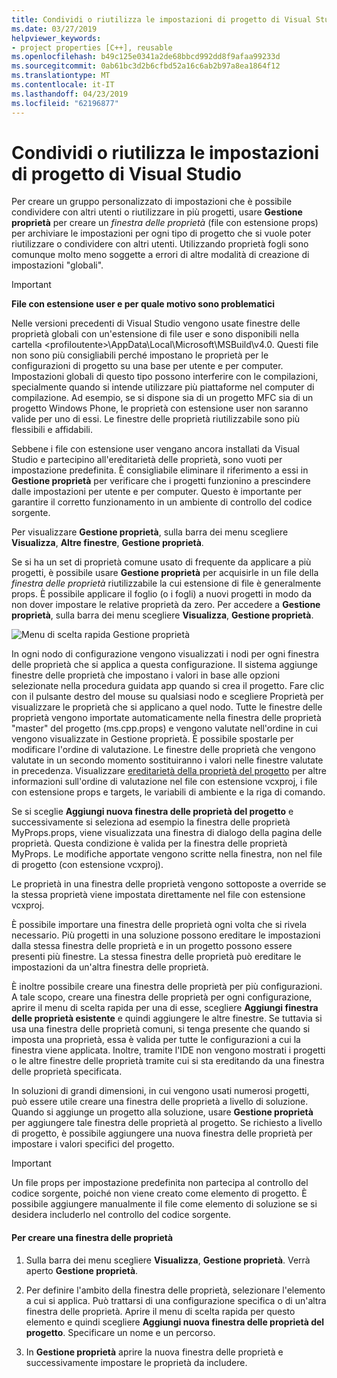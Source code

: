 ```yaml
---
title: Condividi o riutilizza le impostazioni di progetto di Visual Studio - C++
ms.date: 03/27/2019
helpviewer_keywords:
- project properties [C++], reusable
ms.openlocfilehash: b49c125e0341a2de68bbcd992dd8f9afaa99233d
ms.sourcegitcommit: 0ab61bc3d2b6cfbd52a16c6ab2b97a8ea1864f12
ms.translationtype: MT
ms.contentlocale: it-IT
ms.lasthandoff: 04/23/2019
ms.locfileid: "62196877"
---
```

# <a name="share-or-reuse-visual-studio-project-settings"></a>Condividi o riutilizza le impostazioni di progetto di Visual Studio

Per creare un gruppo personalizzato di impostazioni che è possibile condividere con altri utenti o riutilizzare in più progetti, usare **Gestione proprietà** per creare un *finestra delle proprietà* (file con estensione props) per archiviare le impostazioni per ogni tipo di progetto che si vuole poter riutilizzare o condividere con altri utenti. Utilizzando proprietà fogli sono comunque molto meno soggette a errori di altre modalità di creazione di impostazioni "globali". 

> [!IMPORTANT]
> **File con estensione user e per quale motivo sono problematici**
>
> Nelle versioni precedenti di Visual Studio vengono usate finestre delle proprietà globali con un'estensione di file user e sono disponibili nella cartella \<profiloutente>\AppData\Local\Microsoft\MSBuild\v4.0\. Questi file non sono più consigliabili perché impostano le proprietà per le configurazioni di progetto su una base per utente e per computer. Impostazioni globali di questo tipo possono interferire con le compilazioni, specialmente quando si intende utilizzare più piattaforme nel computer di compilazione. Ad esempio, se si dispone sia di un progetto MFC sia di un progetto Windows Phone, le proprietà con estensione user non saranno valide per uno di essi. Le finestre delle proprietà riutilizzabile sono più flessibili e affidabili.
>
> Sebbene i file con estensione user vengano ancora installati da Visual Studio e partecipino all'ereditarietà delle proprietà, sono vuoti per impostazione predefinita. È consigliabile eliminare il riferimento a essi in **Gestione proprietà** per verificare che i progetti funzionino a prescindere dalle impostazioni per utente e per computer. Questo è importante per garantire il corretto funzionamento in un ambiente di controllo del codice sorgente.

Per visualizzare **Gestione proprietà**, sulla barra dei menu scegliere **Visualizza**, **Altre finestre**, **Gestione proprietà**.

Se si ha un set di proprietà comune usato di frequente da applicare a più progetti, è possibile usare **Gestione proprietà** per acquisirle in un file della *finestra delle proprietà* riutilizzabile la cui estensione di file è generalmente props. È possibile applicare il foglio (o i fogli) a nuovi progetti in modo da non dover impostare le relative proprietà da zero. Per accedere a **Gestione proprietà**, sulla barra dei menu scegliere **Visualizza**, **Gestione proprietà**.

![Menu di scelta rapida Gestione proprietà](media/sharingnew.png "SharingNew")

In ogni nodo di configurazione vengono visualizzati i nodi per ogni finestra delle proprietà che si applica a questa configurazione. Il sistema aggiunge finestre delle proprietà che impostano i valori in base alle opzioni selezionate nella procedura guidata app quando si crea il progetto. Fare clic con il pulsante destro del mouse su qualsiasi nodo e scegliere Proprietà per visualizzare le proprietà che si applicano a quel nodo. Tutte le finestre delle proprietà vengono importate automaticamente nella finestra delle proprietà "master" del progetto (ms.cpp.props) e vengono valutate nell'ordine in cui vengono visualizzate in Gestione proprietà. È possibile spostarle per modificare l'ordine di valutazione. Le finestre delle proprietà che vengono valutate in un secondo momento sostituiranno i valori nelle finestre valutate in precedenza. Visualizzare [ereditarietà della proprietà del progetto](project-property-inheritance.md) per altre informazioni sull'ordine di valutazione nel file con estensione vcxproj, i file con estensione props e targets, le variabili di ambiente e la riga di comando.

Se si sceglie **Aggiungi nuova finestra delle proprietà del progetto** e successivamente si seleziona ad esempio la finestra delle proprietà MyProps.props, viene visualizzata una finestra di dialogo della pagina delle proprietà. Questa condizione è valida per la finestra delle proprietà MyProps. Le modifiche apportate vengono scritte nella finestra, non nel file di progetto (con estensione vcxproj).

Le proprietà in una finestra delle proprietà vengono sottoposte a override se la stessa proprietà viene impostata direttamente nel file con estensione vcxproj.

È possibile importare una finestra delle proprietà ogni volta che si rivela necessario. Più progetti in una soluzione possono ereditare le impostazioni dalla stessa finestra delle proprietà e in un progetto possono essere presenti più finestre. La stessa finestra delle proprietà può ereditare le impostazioni da un'altra finestra delle proprietà.

È inoltre possibile creare una finestra delle proprietà per più configurazioni. A tale scopo, creare una finestra delle proprietà per ogni configurazione, aprire il menu di scelta rapida per una di esse, scegliere **Aggiungi finestra delle proprietà esistente** e quindi aggiungere le altre finestre. Se tuttavia si usa una finestra delle proprietà comuni, si tenga presente che quando si imposta una proprietà, essa è valida per tutte le configurazioni a cui la finestra viene applicata. Inoltre, tramite l'IDE non vengono mostrati i progetti o le altre finestre delle proprietà tramite cui si sta ereditando da una finestra delle proprietà specificata.

In soluzioni di grandi dimensioni, in cui vengono usati numerosi progetti, può essere utile creare una finestra delle proprietà a livello di soluzione. Quando si aggiunge un progetto alla soluzione, usare **Gestione proprietà** per aggiungere tale finestra delle proprietà al progetto. Se richiesto a livello di progetto, è possibile aggiungere una nuova finestra delle proprietà per impostare i valori specifici del progetto.

> [!IMPORTANT]
> Un file props per impostazione predefinita non partecipa al controllo del codice sorgente, poiché non viene creato come elemento di progetto. È possibile aggiungere manualmente il file come elemento di soluzione se si desidera includerlo nel controllo del codice sorgente.

#### <a name="to-create-a-property-sheet"></a>Per creare una finestra delle proprietà

1. Sulla barra dei menu scegliere **Visualizza**, **Gestione proprietà**. Verrà aperto **Gestione proprietà**.

2. Per definire l'ambito della finestra delle proprietà, selezionare l'elemento a cui si applica. Può trattarsi di una configurazione specifica o di un'altra finestra delle proprietà. Aprire il menu di scelta rapida per questo elemento e quindi scegliere **Aggiungi nuova finestra delle proprietà del progetto**. Specificare un nome e un percorso.

3. In **Gestione proprietà** aprire la nuova finestra delle proprietà e successivamente impostare le proprietà da includere.
